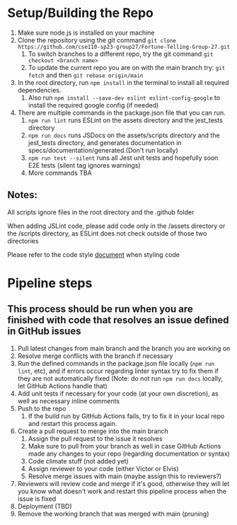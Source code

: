 # Setup/Building the Repo

1. Make sure node.js is installed on your machine
2. Clone the repository using the git command ```git clone https://github.com/cse110-sp23-group27/Fortune-Telling-Group-27.git```
   1. To switch branches to a different repo, try the git command ```git checkout <branch name>```
   2. To update the current repo you are on with the main branch try: ```git fetch``` and then ```git rebase origin/main```
3. In the root directory, run ```npm install``` in the terminal to install all required dependencies.
   1. Also run ```npm install --save-dev eslint eslint-config-google``` to install the required google config (if needed)
4. There are multiple commands in the package.json file that you can run.
   1. ```npm run lint``` runs ESLint on the assets directory and the jest_tests directory
   2. ```npm run docs``` runs JSDocs on the assets/scripts directory and the jest_tests directory, and generates documentation in specs/documentation/generated.(Don't run locally)
   3. ```npm run test --silent``` runs all Jest unit tests and hopefully soon E2E tests (silent tag ignores warnings)
   4. More commands TBA

## Notes:

All scripts ignore files in the root directory and the .github folder

When adding JSLint code, please add code only in the /assets directory or the /scripts directory, as ESLint does not check outside of those two directories

Please refer to the code style [document](/specs/documentation/codestyle.md) when styling code

# Pipeline steps
## This process should be run when you are finished with code that resolves an issue defined in GitHub issues


1. Pull latest changes from main branch and the branch you are working on
2. Resolve merge conflicts with the branch if necessary
3. Run the defined commands in the package.json file locally (```npm run lint```, etc), and if errors occur regarding linter syntax try to fix them if they are not     automatically fixed (Note: do not run ```npm run docs``` locally, let GitHub Actions handle that)
4. Add unit tests if necessary for your code (at your own discretion), as well as necessary inline comments
5. Push to the repo
   1. If the build run by GitHub Actions fails, try to fix it in your local repo and restart this process again.
6. Create a pull request to merge into the main branch 
   1. Assign the pull request to the issue it resolves
   2. Make sure to pull from your branch as well in case GitHub Actions made any changes to your repo (regarding documentation or syntax)
   3. Code climate stuff (not added yet)
   4. Assign reviewer to your code (either Victor or Elvis)
   5. Resolve merge issues with main (maybe assign this to reviewers?)
7. Reviewers will review code and merge if it's good, otherwise they will let you know what doesn't work and restart this pipeline process when the issue is fixed
8. Deployment (TBD)
9. Remove the working branch that was merged with main (pruning)
